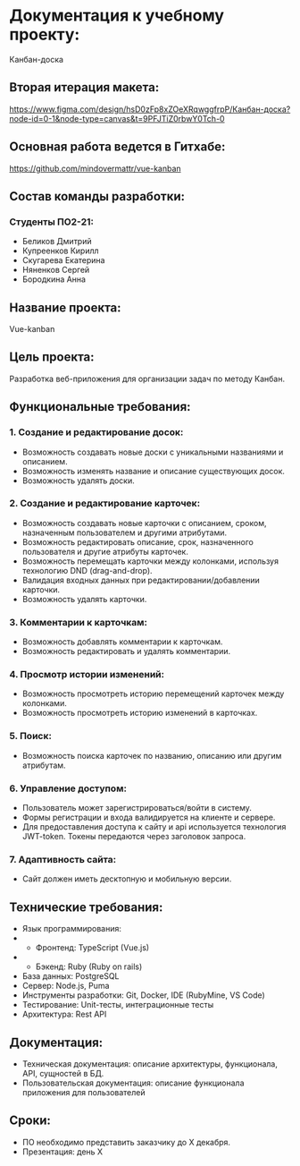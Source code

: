 # Документация к учебному проекту:
Канбан-доска

## Вторая итерация макета:
https://www.figma.com/design/hsD0zFp8xZOeXRqwggfrpP/Канбан-доска?node-id=0-1&node-type=canvas&t=9PFJTiZ0rbwY0Tch-0

## Основная работа ведется в Гитхабе:
https://github.com/mindovermattr/vue-kanban

## Состав команды разработки:

### Студенты ПО2-21:
- Беликов Дмитрий
- Купреенков Кирилл
- Скугарева Екатерина
- Няненков Сергей
- Бородкина Анна

## Название проекта:
Vue-kanban

## Цель проекта:
Разработка веб-приложения для организации задач по методу Канбан.

## Функциональные требования:

### 1. Создание и редактирование досок:
- Возможность создавать новые доски с уникальными названиями и описанием.
- Возможность изменять название и описание существующих досок.
- Возможность удалять доски.

### 2. Создание и редактирование карточек:
- Возможность создавать новые карточки с описанием, сроком, назначенным пользователем и другими атрибутами.
- Возможность редактировать описание, срок, назначенного пользователя и другие атрибуты карточек.
- Возможность перемещать карточки между колонками, используя технологию DND (drag-and-drop).
- Валидация входных данных при редактировании/добавлении карточки.
- Возможность удалять карточки.

### 3. Комментарии к карточкам:
- Возможность добавлять комментарии к карточкам.
- Возможность редактировать и удалять комментарии.

### 4. Просмотр истории изменений:
- Возможность просмотреть историю перемещений карточек между колонками.
- Возможность просмотреть историю изменений в карточках.

### 5. Поиск:
- Возможность поиска карточек по названию, описанию или другим атрибутам.

### 6. Управление доступом:
- Пользователь может зарегистрироваться/войти в систему.
- Формы регистрации и входа валидируется на клиенте и сервере.
- Для предоставления доступа к сайту и api используется технология JWT-token. Токены передаются через заголовок запроса.

### 7. Адаптивность сайта:
- Сайт должен иметь десктопную и мобильную версии.

## Технические требования:
- Язык программирования: 
- - Фронтенд: TypeScript (Vue.js)
- - Бэкенд: Ruby (Ruby on rails)
- База данных: PostgreSQL
- Сервер: Node.js, Puma
- Инструменты разработки: Git, Docker, IDE (RubyMine, VS Code)
- Тестирование: Unit-тесты, интеграционные тесты
- Архитектура: Rest API

## Документация:
- Техническая документация: описание архитектуры, функционала, API, сущностей в БД.
- Пользовательская документация: описание функционала приложения для пользователей

## Сроки:
- ПО необходимо представить заказчику до X декабря.
- Презентация: день X


